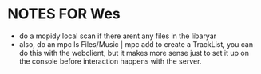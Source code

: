 # NOTES FOR Wes

- do a mopidy local scan if there arent any files in the libaryar
- also, do an mpc ls Files/Music | mpc add to create a TrackList, you can do this with the webclient, but it makes more sense just to set it up on the console before interaction happens with the server.
